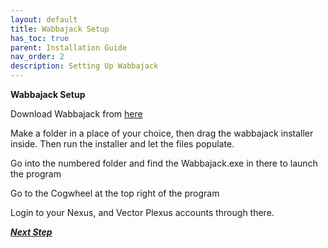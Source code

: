 ```yaml
---
layout: default
title: Wabbajack Setup
has_toc: true
parent: Installation Guide
nav_order: 2
description: Setting Up Wabbajack
---
```


**Wabbajack Setup**

Download Wabbajack from [here](https://www.wabbajack.org/)


Make a folder in a place of your choice, then drag the wabbajack installer inside. Then run the installer and let the files populate.

Go into the numbered folder and find the Wabbajack.exe in there to launch the program

Go to the Cogwheel at the top right of the program

Login to your Nexus, and Vector Plexus accounts through there.

_**[Next Step](https://github.com/McTiddies4Lunch/LostRunes/wiki/Wabbajack-Installation)**_
